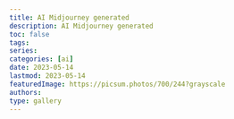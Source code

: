 ```yaml
---
title: AI Midjourney generated
description: AI Midjourney generated
toc: false
tags:
series:
categories: [ai]
date: 2023-05-14
lastmod: 2023-05-14
featuredImage: https://picsum.photos/700/244?grayscale
authors:
type: gallery
---
```

